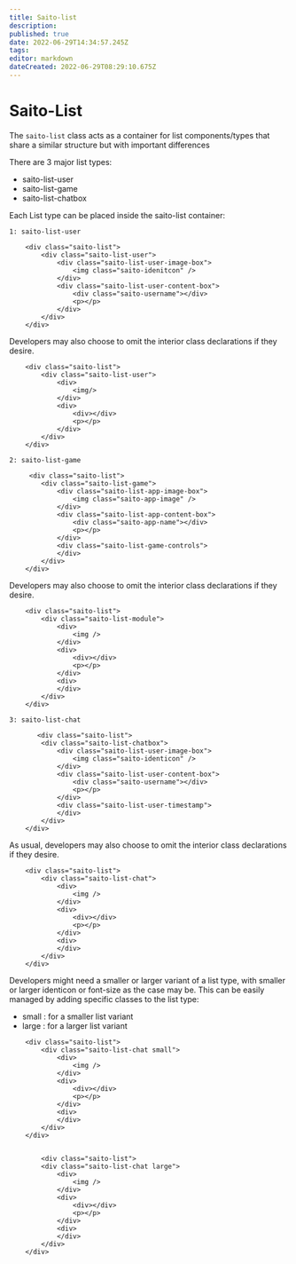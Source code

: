 ```yaml
---
title: Saito-list
description: 
published: true
date: 2022-06-29T14:34:57.245Z
tags: 
editor: markdown
dateCreated: 2022-06-29T08:29:10.675Z
---
```


# Saito-List

The ```saito-list``` class acts as a container for list components/types that share a similar structure but with important differences

There are 3 major list types:
- saito-list-user
- saito-list-game
- saito-list-chatbox



Each List type can be placed inside the saito-list container:

```1: saito-list-user```
```
    <div class="saito-list">
        <div class="saito-list-user">
            <div class="saito-list-user-image-box">
                <img class="saito-idenitcon" />
            </div>
            <div class="saito-list-user-content-box">
                <div class="saito-username"></div>
                <p></p>
            </div>
        </div>
    </div>
````

Developers may also choose to omit the interior class declarations if they desire.
````
    <div class="saito-list">
        <div class="saito-list-user">
            <div>
                <img/>
            </div>
            <div>
                <div></div>
                <p></p>
            </div> 
        </div>
    </div>
````



```2: saito-list-game```
```
     <div class="saito-list">
        <div class="saito-list-game">
            <div class="saito-list-app-image-box">
                <img class="saito-app-image" />
            </div>
            <div class="saito-list-app-content-box">
                <div class="saito-app-name"></div>
                <p></p>
            </div>
            <div class="saito-list-game-controls">
            </div>
        </div>
    </div>
````
Developers may also choose to omit the interior class declarations if they desire.

```
    <div class="saito-list">
        <div class="saito-list-module">
            <div>
                <img />
            </div>
            <div>
                <div></div>
                <p></p>
            </div>
            <div>
            </div>
        </div>
    </div>
````





```3: saito-list-chat```
````
       <div class="saito-list">
        <div class="saito-list-chatbox">
            <div class="saito-list-user-image-box">
                <img class="saito-identicon" />
            </div>
            <div class="saito-list-user-content-box">
                <div class="saito-username"></div>
                <p></p>
            </div>
            <div class="saito-list-user-timestamp">
            </div>
        </div>
    </div>
````

As usual, developers may also choose to omit the interior class declarations if they desire.
````
    <div class="saito-list">
        <div class="saito-list-chat">
            <div>
                <img />
            </div>
            <div>
                <div></div>
                <p></p>
            </div>
            <div>
            </div>
        </div>
    </div>
````




Developers might need a smaller or larger variant of a list type, with smaller or larger identicon or font-size as the case may be. This can be easily managed by adding specific classes to the list type:
 
- small  : for a smaller list variant
- large  : for a larger list variant



``````
    <div class="saito-list">
        <div class="saito-list-chat small">
            <div>
                <img />
            </div>
            <div>
                <div></div>
                <p></p>
            </div>
            <div>
            </div>
        </div>
    </div>
    
    
        <div class="saito-list">
        <div class="saito-list-chat large">
            <div>
                <img />
            </div>
            <div>
                <div></div>
                <p></p>
            </div>
            <div>
            </div>
        </div>
    </div>
    
    
    
    
    
``````
